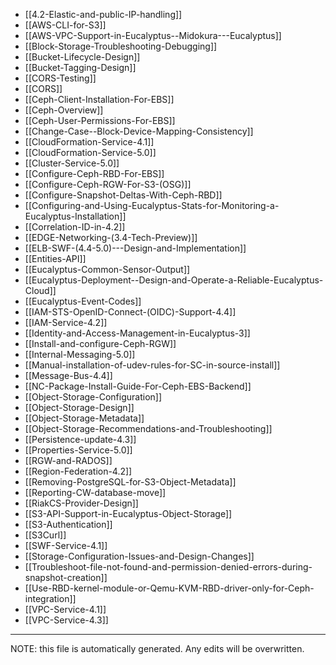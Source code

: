* [[4.2-Elastic-and-public-IP-handling]]
* [[AWS-CLI-for-S3]]
* [[AWS-VPC-Support-in-Eucalyptus--Midokura---Eucalyptus]]
* [[Block-Storage-Troubleshooting-Debugging]]
* [[Bucket-Lifecycle-Design]]
* [[Bucket-Tagging-Design]]
* [[CORS-Testing]]
* [[CORS]]
* [[Ceph-Client-Installation-For-EBS]]
* [[Ceph-Overview]]
* [[Ceph-User-Permissions-For-EBS]]
* [[Change-Case--Block-Device-Mapping-Consistency]]
* [[CloudFormation-Service-4.1]]
* [[CloudFormation-Service-5.0]]
* [[Cluster-Service-5.0]]
* [[Configure-Ceph-RBD-For-EBS]]
* [[Configure-Ceph-RGW-For-S3-(OSG)]]
* [[Configure-Snapshot-Deltas-With-Ceph-RBD]]
* [[Configuring-and-Using-Eucalyptus-Stats-for-Monitoring-a-Eucalyptus-Installation]]
* [[Correlation-ID-in-4.2]]
* [[EDGE-Networking-(3.4-Tech-Preview)]]
* [[ELB-SWF-(4.4-5.0)---Design-and-Implementation]]
* [[Entities-API]]
* [[Eucalyptus-Common-Sensor-Output]]
* [[Eucalyptus-Deployment--Design-and-Operate-a-Reliable-Eucalyptus-Cloud]]
* [[Eucalyptus-Event-Codes]]
* [[IAM-STS-OpenID-Connect-(OIDC)-Support-4.4]]
* [[IAM-Service-4.2]]
* [[Identity-and-Access-Management-in-Eucalyptus-3]]
* [[Install-and-configure-Ceph-RGW]]
* [[Internal-Messaging-5.0]]
* [[Manual-installation-of-udev-rules-for-SC-in-source-install]]
* [[Message-Bus-4.4]]
* [[NC-Package-Install-Guide-For-Ceph-EBS-Backend]]
* [[Object-Storage-Configuration]]
* [[Object-Storage-Design]]
* [[Object-Storage-Metadata]]
* [[Object-Storage-Recommendations-and-Troubleshooting]]
* [[Persistence-update-4.3]]
* [[Properties-Service-5.0]]
* [[RGW-and-RADOS]]
* [[Region-Federation-4.2]]
* [[Removing-PostgreSQL-for-S3-Object-Metadata]]
* [[Reporting-CW-database-move]]
* [[RiakCS-Provider-Design]]
* [[S3-API-Support-in-Eucalyptus-Object-Storage]]
* [[S3-Authentication]]
* [[S3Curl]]
* [[SWF-Service-4.1]]
* [[Storage-Configuration-Issues-and-Design-Changes]]
* [[Troubleshoot-file-not-found-and-permission-denied-errors-during-snapshot-creation]]
* [[Use-RBD-kernel-module-or-Qemu-KVM-RBD-driver-only-for-Ceph-integration]]
* [[VPC-Service-4.1]]
* [[VPC-Service-4.3]]

*****
NOTE: this file is automatically generated. Any edits will be overwritten.
